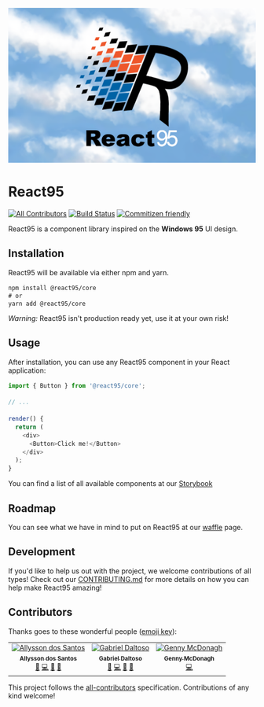![React95 Logo](assets/React95-clouds.png)

# React95

[![All Contributors](https://img.shields.io/badge/all_contributors-3-orange.svg?style=flat-square)](#contributors)
[![Build Status](https://travis-ci.org/React95/React95.svg?branch=master)](https://travis-ci.org/React95/React95)
[![Commitizen friendly](https://img.shields.io/badge/commitizen-friendly-brightgreen.svg)](http://commitizen.github.io/cz-cli/)

React95 is a component library inspired on the **Windows 95** UI design.

## Installation

React95 will be available via either npm and yarn.
```shell
npm install @react95/core
# or
yarn add @react95/core
```

*Warning:* React95 isn't production ready yet, use it at your own risk!

## Usage

After installation, you can use any React95 component in your React application:

```js
import { Button } from '@react95/core';

// ...

render() {
  return (
    <div>
      <Button>Click me!</Button>
    </div>
  );
}
```

You can find a list of all available components at our [Storybook](https://react95.github.io/React95/)

## Roadmap

You can see what we have in mind to put on React95 at our [waffle](https://waffle.io/React95/React95) page.

## Development

If you'd like to help us out with the project, we welcome contributions of all types! Check out our [CONTRIBUTING.md](CONTRIBUTING.md) for more details on how you can help make React95 amazing!

## Contributors

Thanks goes to these wonderful people ([emoji key](https://github.com/kentcdodds/all-contributors#emoji-key)):

<!-- ALL-CONTRIBUTORS-LIST:START - Do not remove or modify this section -->
<!-- prettier-ignore -->
<table><tr><td align="center"><a href="https://allysson.me/"><img src="https://avatars1.githubusercontent.com/u/13424727?v=4" width="100px;" alt="Allysson dos Santos"/><br /><sub><b>Allysson dos Santos</b></sub></a><br /><a href="https://github.com/React95/React95/commits?author=allyssonsantos" title="Documentation">📖</a> <a href="https://github.com/React95/React95/commits?author=allyssonsantos" title="Code">💻</a> <a href="#ideas-allyssonsantos" title="Ideas, Planning, & Feedback">🤔</a> <a href="#review-allyssonsantos" title="Reviewed Pull Requests">👀</a></td><td align="center"><a href="https://github.com/ggdaltoso"><img src="https://avatars0.githubusercontent.com/u/6536985?v=4" width="100px;" alt="Gabriel Daltoso"/><br /><sub><b>Gabriel Daltoso</b></sub></a><br /><a href="https://github.com/React95/React95/commits?author=ggdaltoso" title="Documentation">📖</a> <a href="https://github.com/React95/React95/commits?author=ggdaltoso" title="Code">💻</a> <a href="#ideas-ggdaltoso" title="Ideas, Planning, & Feedback">🤔</a> <a href="#review-ggdaltoso" title="Reviewed Pull Requests">👀</a></td><td align="center"><a href="https://github.com/gennymcdonagh"><img src="https://avatars1.githubusercontent.com/u/25296442?v=4" width="100px;" alt="Genny McDonagh"/><br /><sub><b>Genny McDonagh</b></sub></a><br /><a href="https://github.com/React95/React95/commits?author=gennymcdonagh" title="Code">💻</a></td></tr></table>

<!-- ALL-CONTRIBUTORS-LIST:END -->

This project follows the [all-contributors](https://github.com/kentcdodds/all-contributors) specification. Contributions of any kind welcome!
